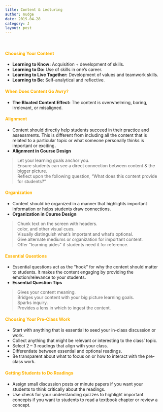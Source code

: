 ```yaml
---
title: Content & Lecturing
author: nudge
date: 2019-04-28
category: J
layout: post
---
```

<br>

#### <span style="color:#ffb300; font-weight:bold;">Choosing Your Content </span>

- **Learning to Know:** Acquisition + development of skills.
-	**Learning to Do:** Use of skills in one’s career.
-	**Learning to Live Together:** Development of values and teamwork skills.
-	**Learning to Be:** Self-analytical and reflective.

#### <span style="color:#ffb300; font-weight:bold;">When Does Content Go Awry?</span>

-	**The Bloated Content Effect:** The content is overwhelming, boring, irrelevant, or misaligned.

#### <span style="color:#ffb300; font-weight:bold;">Alignment</span>

-	Content should directly help students succeed in their practice and assessments. This is different from including all the content that is related to a particular topic or what someone personally thinks is important or exciting.
-	**Alignment in Course Design**<br>
 > Let your learning goals anchor you.<br>
 > Ensure students can see a direct connection between content & the bigger picture.<br>
 > Reflect upon the following question, “What does this content provide for students?” 

#### <span style="color:#ffb300; font-weight:bold;">Organization </span>

-	Content should be organized in a manner that highlights important information or helps students draw connections. 
-	**Organization in Course Design**<br>
> Chunk text on the screen with headers.<br>
> color, and other visual cues.<br>
> Visually distinguish what’s important and what’s optional.<br>
> Give alternate mediums or organization for important content.<br>
> Offer "learning aides" if students need it for reference.<br>

#### <span style="color:#ffb300; font-weight:bold;">Essential Questions </span>
-	Essential questions act as the “hook” for why the content should matter to students. It makes the content engaging by providing the emotion/relevance to your students.
-	**Essential Question Tips**<br>
> Gives your content meaning.<br>
> Bridges your content with your big picture learning goals.<br>
> Sparks inquiry.<br>
> Provides a lens in which to ingest the content.<br>

#### <span style="color:#ffb300; font-weight:bold;">Choosing Your Pre-Class Work </span>
-	Start with anything that is essential to seed your in-class discussion or work.
-	Collect anything that might be relevant or interesting to the class’ topic.
-	Select 2 – 3 readings that align with your class.
-	Differentiate between essential and optional readings.
-	Be transparent about what to focus on or how to interact with the pre-class work.

#### <span style="color:#ffb300; font-weight:bold;">Getting Students to Do Readings</span>

-	Assign small discussion posts or minute papers if you want your students to think critically about the readings.
-	Use check for your understanding quizzes to highlight important concepts if you want to students to read a textbook chapter or review a concept.

<br>







